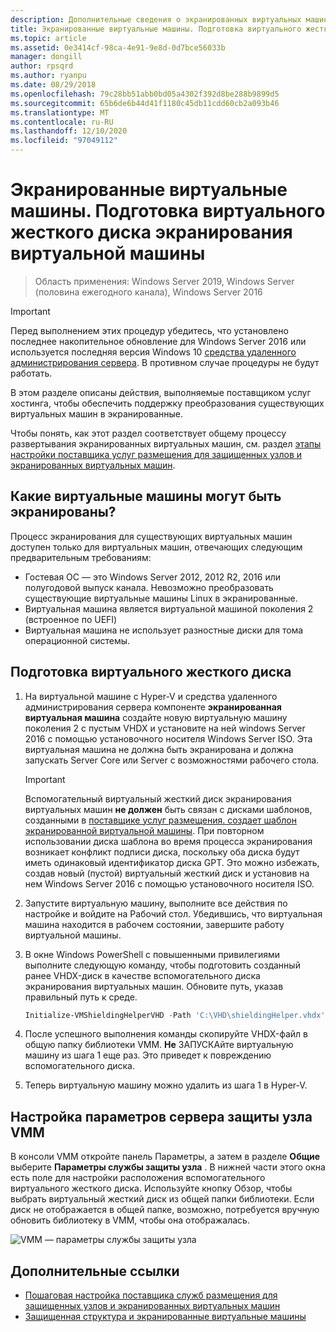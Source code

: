 ```yaml
---
description: Дополнительные сведения о экранированных виртуальных машинах. Подготовка виртуального жесткого диска экранирования виртуальной машины
title: Экранированные виртуальные машины. Подготовка виртуального жесткого диска экранирования виртуальной машины
ms.topic: article
ms.assetid: 0e3414cf-98ca-4e91-9e8d-0d7bce56033b
manager: dongill
author: rpsqrd
ms.author: ryanpu
ms.date: 08/29/2018
ms.openlocfilehash: 79c28bb51abb0bd05a4302f392d8be288b9899d5
ms.sourcegitcommit: 65b6de6b44d41f1180c45db11cdd60cb2a093b46
ms.translationtype: MT
ms.contentlocale: ru-RU
ms.lasthandoff: 12/10/2020
ms.locfileid: "97049112"
---
```

# <a name="shielded-vms---preparing-a-vm-shielding-helper-vhd"></a>Экранированные виртуальные машины. Подготовка виртуального жесткого диска экранирования виртуальной машины

>Область применения: Windows Server 2019, Windows Server (половина ежегодного канала), Windows Server 2016

> [!IMPORTANT]
> Перед выполнением этих процедур убедитесь, что установлено последнее накопительное обновление для Windows Server 2016 или используется последняя версия Windows 10 [средства удаленного администрирования сервера](https://www.microsoft.com/download/details.aspx?id=45520). В противном случае процедуры не будут работать.

В этом разделе описаны действия, выполняемые поставщиком услуг хостинга, чтобы обеспечить поддержку преобразования существующих виртуальных машин в экранированные.

Чтобы понять, как этот раздел соответствует общему процессу развертывания экранированных виртуальных машин, см. раздел [этапы настройки поставщика услуг размещения для защищенных узлов и экранированных виртуальных машин](guarded-fabric-configuration-scenarios-for-shielded-vms-overview.md).

## <a name="which-vms-can-be-shielded"></a>Какие виртуальные машины могут быть экранированы?

Процесс экранирования для существующих виртуальных машин доступен только для виртуальных машин, отвечающих следующим предварительным требованиям:

- Гостевая ОС — это Windows Server 2012, 2012 R2, 2016 или полугодовой выпуск канала. Невозможно преобразовать существующие виртуальные машины Linux в экранированные.
- Виртуальная машина является виртуальной машиной поколения 2 (встроенное по UEFI)
- Виртуальная машина не использует разностные диски для тома операционной системы.

## <a name="prepare-helper-vhd"></a>Подготовка виртуального жесткого диска

1.  На виртуальной машине с Hyper-V и средства удаленного администрирования сервера компоненте **экранированная виртуальная машина** создайте новую виртуальную машину поколения 2 с пустым VHDX и установите на ней windows Server 2016 с помощью установочного носителя Windows Server ISO. Эта виртуальная машина не должна быть экранирована и должна запускать Server Core или Server с возможностями рабочего стола.

    > [!IMPORTANT]
    > Вспомогательный виртуальный жесткий диск экранирования виртуальных машин **не должен** быть связан с дисками шаблонов, созданными в [поставщике услуг размещения. создает шаблон экранированной виртуальной машины](guarded-fabric-create-a-shielded-vm-template.md). При повторном использовании диска шаблона во время процесса экранирования возникает конфликт подписи диска, поскольку оба диска будут иметь одинаковый идентификатор диска GPT. Это можно избежать, создав новый (пустой) виртуальный жесткий диск и установив на нем Windows Server 2016 с помощью установочного носителя ISO.

2.  Запустите виртуальную машину, выполните все действия по настройке и войдите на Рабочий стол. Убедившись, что виртуальная машина находится в рабочем состоянии, завершите работу виртуальной машины.

3.  В окне Windows PowerShell с повышенными привилегиями выполните следующую команду, чтобы подготовить созданный ранее VHDX-диск в качестве вспомогательного диска экранирования виртуальных машин. Обновите путь, указав правильный путь к среде.

    ```powershell
    Initialize-VMShieldingHelperVHD -Path 'C:\VHD\shieldingHelper.vhdx'
    ```

4.  После успешного выполнения команды скопируйте VHDX-файл в общую папку библиотеки VMM. **Не** ЗАПУСКАйте виртуальную машину из шага 1 еще раз. Это приведет к повреждению вспомогательного диска.

5.  Теперь виртуальную машину можно удалить из шага 1 в Hyper-V.

## <a name="configure-vmm-host-guardian-server-settings"></a>Настройка параметров сервера защиты узла VMM

В консоли VMM откройте панель Параметры, а затем в разделе **Общие** выберите **Параметры службы защиты узла** . В нижней части этого окна есть поле для настройки расположения вспомогательного виртуального жесткого диска. Используйте кнопку Обзор, чтобы выбрать виртуальный жесткий диск из общей папки библиотеки. Если диск не отображается в общей папке, возможно, потребуется вручную обновить библиотеку в VMM, чтобы она отображалась.

![VMM — параметры службы защиты узла](../media/Guarded-Fabric-Shielded-VM/guarded-host-vmm-hgs-settings-01.png)

## <a name="additional-references"></a>Дополнительные ссылки

- [Пошаговая настройка поставщика служб размещения для защищенных узлов и экранированных виртуальных машин](guarded-fabric-configuration-scenarios-for-shielded-vms-overview.md)
- [Защищенная структура и экранированные виртуальные машины](guarded-fabric-and-shielded-vms-top-node.md)
